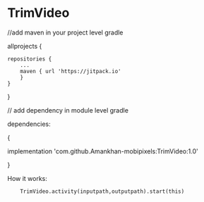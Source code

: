 # TrimVideo

//add maven in your project level gradle

allprojects {

	repositories {
		...
		maven { url 'https://jitpack.io' 
		}
	}
}

// add dependency in module level gradle
 
dependencies:


{

implementation 'com.github.Amankhan-mobipixels:TrimVideo:1.0'

}



How it works:

        TrimVideo.activity(inputpath,outputpath).start(this)
